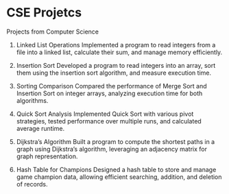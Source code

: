 # CSE Projetcs
Projects from Computer Science
1. Linked List Operations
Implemented a program to read integers from a file into a linked list, calculate their sum, and manage memory efficiently.

2. Insertion Sort
Developed a program to read integers into an array, sort them using the insertion sort algorithm, and measure execution time.

3. Sorting Comparison
Compared the performance of Merge Sort and Insertion Sort on integer arrays, analyzing execution time for both algorithms.

4. Quick Sort Analysis
Implemented Quick Sort with various pivot strategies, tested performance over multiple runs, and calculated average runtime.

5. Dijkstra’s Algorithm
Built a program to compute the shortest paths in a graph using Dijkstra’s algorithm, leveraging an adjacency matrix for graph representation.

6. Hash Table for Champions
Designed a hash table to store and manage game champion data, allowing efficient searching, addition, and deletion of records.
